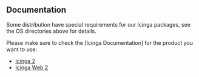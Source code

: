 ## Documentation

Some distribution have special requirements for our Icinga packages, see the OS
directories above for details.

Please make sure to check the [Icinga Documentation] for the product you want to use:

* [Icinga 2](https://www.icinga.com/docs/icinga2/latest)
* [Icinga Web 2](https://www.icinga.com/docs/icingaweb2/latest)
